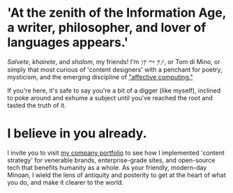 # 'At the zenith of the Information Age, a writer, philosopher, and lover of languages appears.' 

*Salvete*, *khairete*, and *shalom*, my friends! I'm 𐤕𐤌 𐤃𐤉 𐤌𐤍, or Tom di Mino, or simply that most curious of 'content designers' with a penchant for poetry, mysticism, and the emerging discipline of ["affective computing."](https://arxiv.org/abs/2302.09582) 

If you're here, it's safe to say you're a bit of a digger (like myself), inclined to poke around and exhume a subject until you've reached the root and tasted the truth of it. 

# I believe in you already.

I invite you to visit [my company portfolio](https://www.minoanmystery.org) to see how I implemented 'content strategy' for venerable brands, enterprise-grade sites, and open-source tech that benefits humanity as a whole. As your friendly, modern-day Minoan, I wield the lens of antiquity and posterity to get at the heart of what you do, and make it clearer to the world.  

